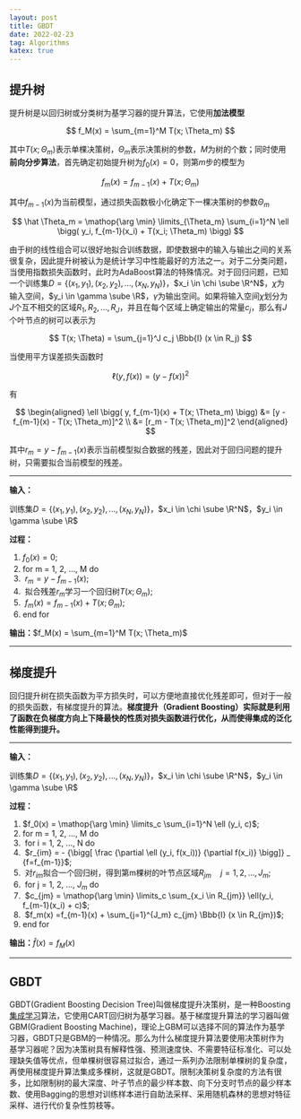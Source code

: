 ```yaml
---
layout: post
title: GBDT
date: 2022-02-23
tag: Algorithms
katex: true
---
```


## 提升树

提升树是以回归树或分类树为基学习器的提升算法，它使用**加法模型**

$$
f_M(x) = \sum_{m=1}^M T(x; \Theta_m)
$$

其中$T(x; \Theta_m)$表示单棵决策树，$\Theta_m$表示决策树的参数，$M$为树的个数；同时使用**前向分步算法**，首先确定初始提升树为$f_0(x) = 0$，则第$m$步的模型为

$$
f_m(x) =f_{m-1}(x) + T(x; \Theta_m)
$$

其中$f_{m-1}(x)$为当前模型，通过损失函数极小化确定下一棵决策树的参数$\Theta_m$

$$
\hat \Theta_m = \mathop{\arg \min} \limits_{\Theta_m} \sum_{i=1}^N \ell \bigg( y_i, f_{m-1}(x_i) + T(x_i; \Theta_m) \bigg)
$$

由于树的线性组合可以很好地拟合训练数据，即使数据中的输入与输出之间的关系很复杂，因此提升树被认为是统计学习中性能最好的方法之一。对于二分类问题，当使用指数损失函数时，此时为AdaBoost算法的特殊情况。对于回归问题，已知一个训练集$D = \{(x_1, y_1), (x_2, y_2), ..., (x_N, y_N)\}$，$x_i \in \chi \sube \R^N$，$\chi$为输入空间，$y_i \in \gamma \sube \R$，$\gamma$为输出空间。如果将输入空间$\chi$划分为$J$个互不相交的区域$R_1, R_2, ..., R_J$，并且在每个区域上确定输出的常量$c_j$，那么有$J$个叶节点的树可以表示为

$$
T(x; \Theta) = \sum_{j=1}^J c_j \Bbb{I} (x \in R_j)
$$

当使用平方误差损失函数时

$$
\ell (y, f(x)) = (y - f(x))^2
$$

有

$$
\begin{aligned}
\ell \bigg( y, f_{m-1}(x) + T(x; \Theta_m) \bigg) &= [y - f_{m-1}(x) - T(x; \Theta_m)]^2 \\
&= [r_m - T(x; \Theta_m)]^2
\end{aligned}
$$

其中$r_m = y - f_{m-1}(x)$表示当前模型拟合数据的残差，因此对于回归问题的提升树，只需要拟合当前模型的残差。

------

**输入：**

训练集$D = \{(x_1, y_1), (x_2, y_2), ..., (x_N, y_N)\}$，$x_i \in \chi \sube \R^N$，$y_i \in \gamma \sube \R$

**过程：**

1. $f_0(x) = 0$;
2. for m = 1, 2, …, M do
3. ​    $r_m = y - f_{m-1}(x)$;
4. ​    拟合残差$r_m$学习一个回归树$T(x; \Theta_m)$;
5. ​    $f_m(x) =f_{m-1}(x) + T(x; \Theta_m)$;
6. end for

**输出：**$f_M(x) = \sum_{m=1}^M T(x; \Theta_m)$

------

## 梯度提升

回归提升树在损失函数为平方损失时，可以方便地直接优化残差即可，但对于一般的损失函数，有梯度提升的算法。**梯度提升（Gradient Boosting）实际就是利用了函数在负梯度方向上下降最快的性质对损失函数进行优化，从而使得集成的泛化性能得到提升。**

------

**输入：**

训练集$D = \{(x_1, y_1), (x_2, y_2), ..., (x_N, y_N)\}$，$x_i \in \chi \sube \R^N$，$y_i \in \gamma \sube \R$

**过程：**

1. $f_0(x) = \mathop{\arg \min} \limits_c \sum_{i=1}^N \ell (y_i, c)$;
2. for m = 1, 2, …, M do
3. ​    for i = 1, 2, …, N do
4. ​        $r_{im} = - {\bigg[ \frac {\partial \ell (y_i, f(x_i))} {\partial f(x_i)} \bigg]} _ {f=f_{m-1}}$;
5. ​    对$r_{im}$拟合一个回归树，得到第m棵树的叶节点区域$R_{jm} \quad j = 1, 2, ..., J_m$;
6. ​    for j = 1, 2, …, $J_m$ do
7. ​        $c_{jm} = \mathop{\arg \min} \limits_c \sum_{x_i \in R_{jm}} \ell(y_i, f_{m-1}(x_i) + c)$;
8. ​    $f_m(x) =f_{m-1}(x) + \sum_{j=1}^{J_m} c_{jm} \Bbb{I} (x \in R_{jm})$;
9. end for

**输出：**$\hat f(x) = f_M(x)$

------

## GBDT

GBDT(Gradient Boosting Decision Tree)叫做梯度提升决策树，是一种Boosting[集成学习](https://blanket58.github.io/2022/01/ensemble-learning/)算法，它使用CART回归树为基学习器。基于梯度提升算法的学习器叫做GBM(Gradient Boosting Machine)，理论上GBM可以选择不同的算法作为基学习器，GBDT只是GBM的一种情况。那么为什么梯度提升算法要使用决策树作为基学习器呢？因为决策树具有解释性强、预测速度快、不需要特征标准化、可以处理缺失值等优点，但单棵树很容易过拟合，通过一系列办法限制单棵树的复杂度，再使用梯度提升算法集成多棵树，这就是GBDT。限制决策树复杂度的方法有很多，比如限制树的最大深度、叶子节点的最少样本数、向下分支时节点的最少样本数、使用Bagging的思想对训练样本进行自助法采样、采用随机森林的思想对特征采样、进行代价复杂性剪枝等。

